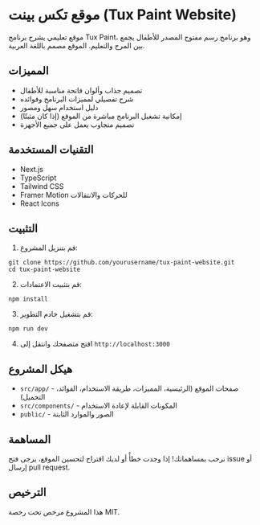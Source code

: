 # موقع تكس بينت (Tux Paint Website)

موقع تعليمي يشرح برنامج Tux Paint، وهو برنامج رسم مفتوح المصدر للأطفال يجمع بين المرح والتعليم. الموقع مصمم باللغة العربية.

## المميزات

- تصميم جذاب وألوان فاتحة مناسبة للأطفال
- شرح تفصيلي لمميزات البرنامج وفوائده
- دليل استخدام سهل ومصور
- إمكانية تشغيل البرنامج مباشرة من الموقع (إذا كان مثبتًا)
- تصميم متجاوب يعمل على جميع الأجهزة

## التقنيات المستخدمة

- Next.js
- TypeScript
- Tailwind CSS
- Framer Motion للحركات والانتقالات
- React Icons

## التثبيت

1. قم بتنزيل المشروع:

```
git clone https://github.com/yourusername/tux-paint-website.git
cd tux-paint-website
```

2. قم بتثبيت الاعتمادات:

```
npm install
```

3. قم بتشغيل خادم التطوير:

```
npm run dev
```

4. افتح متصفحك وانتقل إلى `http://localhost:3000`

## هيكل المشروع

- `src/app/` - صفحات الموقع (الرئيسية، المميزات، طريقة الاستخدام، الفوائد، التحميل)
- `src/components/` - المكونات القابلة لإعادة الاستخدام
- `public/` - الصور والموارد الثابتة

## المساهمة

نرحب بمساهماتك! إذا وجدت خطأً أو لديك اقتراح لتحسين الموقع، يرجى فتح issue أو إرسال pull request.

## الترخيص

هذا المشروع مرخص تحت رخصة MIT.
